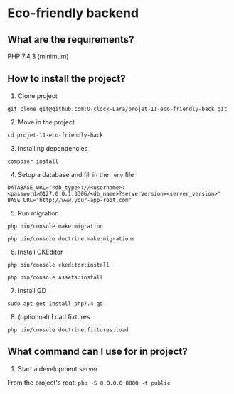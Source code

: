 # Eco-friendly backend

## What are the requirements?

PHP 7.4.3 (minimum)

## How to install the project?

1. Clone project

`git clone git@github.com:O-clock-Lara/projet-11-eco-friendly-back.git`

2. Move in the project

`cd projet-11-eco-friendly-back`

3. Installing dependencies

`composer install`

4. Setup a database and fill in the `.env` file

`DATABASE_URL="<db_type>://<username>:<password>@127.0.0.1:3306/<db_name>?serverVersion=<server_version>"`
`BASE_URL="http://www.your-app-root.com"`

5. Run migration

`php bin/console make:migration`

`php bin/console doctrine:make:migrations`

6. Install CKEditor

`php bin/console ckeditor:install`

`php bin/console assets:install`

7. Install GD

`sudo apt-get install php7.4-gd`

8. (optionnal) Load fixtures

`php bin/console doctrine:fixtures:load`

## What command can I use for in project?

1. Start a development server

From the project's root: `php -S 0.0.0.0:8000 -t public`
